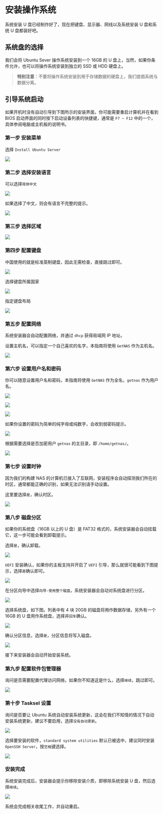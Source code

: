 # 安装操作系统

系统安装 U 盘已经制作好了，现在把键盘、显示器、网线以及系统安装 U 盘和系统 U 盘都装好吧。

## 系统盘的选择

我们会将 Ubuntu Sever 操作系统安装到一个 16GB 的 U 盘上，当然，如果你条件允许，也可以将操作系统安装到独立的 SSD 或 HDD 硬盘上。

> **特别注意**：不要将操作系统安装到用于存储数据的硬盘上，我们提倡系统与数据分离。

## 引导系统启动

如果开机时没有自动引导到下图所示的安装界面，你可能需要重启计算机并在看到 BIOS 启动界面的同时按下启动设备列表的快捷键，通常是 `F7 ~ F12` 中的一个，具体参阅电脑或主机板的说明书。

### 第一步 安装菜单

选择 `Install Ubuntu Server`

![](img/in_1.png)

### 第二步 选择安装语言

可以选择`简体中文`

![](img/in_2.png)

如果选择了中文，则会有语言不完整的提示。

![](img/in_3.png)

### 第三步 选择区域

![](img/in_4.png)

### 第四步 配置键盘

中国使用的就是标准英制键盘，因此无需检查，直接跳过即可。

![](img/in_5.png)

选择键盘所属国家

![](img/in_6.png)

指定键盘布局

![](img/in_7.png)

### 第五步 配置网络

系统安装器会自动配置网络，并通过 `dhcp` 获得局域网 IP 地址。

设置主机名，可以指定一个自己喜欢的名字，本指南将使用 `GetNAS` 作为主机名。

![](img/in_8.png)

### 第六步 设置用户名和密码

你可以随意设置用户名和密码，本指南将使用 `GetNAS` 作为全名，`getnas` 作为用户名。

![](img/in_9.png)

![](img/in_10.png)

![](img/in_11.png)

如果你设置的密码为简单的纯字母或纯数字，会收到弱密码提示。

![](img/in_12.png)

根据需要选择是否加密用户 `getnas` 的主目录，即 `/home/getnas/`。

![](img/in_13.png)

### 第七步 设置时钟

因为我们的构建 NAS 的计算机已接入了互联网，安装程序会自动探测我们所在的时区，通常都能正确的识别，如果无法识别请手动设置。

这里要选择`是`，确认时区。

![](img/in_14.png)

### 第八步 磁盘分区

如果你的系统盘（16GB 以上的 U 盘）是 FAT32 格式的，系统安装器会自动挂载它，这一步可能会看到卸载提示。

选择`是`，确认卸载。

![](img/in_15.png)

`UEFI` 安装确认，如果你的主板支持并开启了 `UEFI` 引导，那么就很可能看到下图提示，选择`是`确认即可。

![](img/in_16.png)

在分区向导中选择`向导-使用整个磁盘`，系统安装器会自动对系统盘进行分区。

![](img/in_17.png)

选择系统盘，如下图。列表中有 4 块 20GB 的磁盘将用作数据存储，另外有一个 16GB 的 U 盘用作系统盘，选择并`回车`确认。

![](img/in_18.png)

确认分区信息，选择`是`，分区信息将写入磁盘。

![](img/in_19.png)

接下来安装器会自动开始安装系统。

### 第九步 配置软件包管理器

询问是否需要配置代理访问网络，如果你不知道这是什么，选择`继续`，跳过即可。

![](img/in_20.png)

### 第十步 Tasksel 设置

询问是否要让 Ubuntu 系统自动安装系统更新，这会在我们不知情的情况下自动安装系统更新，建议不要启用，选择`没有自动更新`。

![](img/in_21.png)

选择要安装的软件，`standard system utilities` 默认已被选中，建议同时安装 `OpenSSH Server`，按`空格`键选择。

![](img/in_22.png)

### 安装完成

系统安装完成后，安装器会提示你移除安装介质，即移除系统安装 U 盘，然后选择`继续`。

![](img/in_23.png)

系统会完成相关收尾工作，并自动重启。